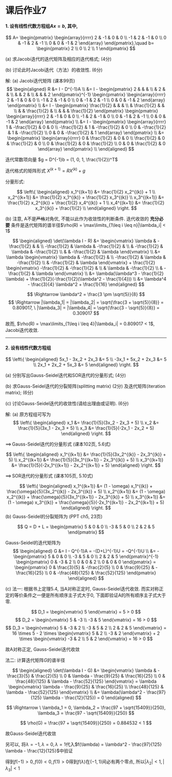 # 课后作业7

#### 1. 设有线性代数方程组$Ax=b$, 其中,

$$
A=
\begin{pmatrix}
    \begin{array}{rrrr}
        2 & -1 & 0 & 0 \\
        -1 & 2 & -1 & 0 \\
        0 & -1 & 2 & -1 \\
        0 & 0 & -1 & 2
    \end{array}
\end{pmatrix},\quad
b=
\begin{pmatrix}
    2 \\
    0 \\
    2 \\
    1
\end{pmatrix}
$$

(a) 求Jacobi迭代的迭代矩阵及相应的迭代格式; (4分)

(b) 讨论此时Jacobi迭代（方法）的收敛性. (6分)

解: (a) Jacobi迭代矩阵 (课本99页)
$$
\begin{aligned}
    R &= I - D^{-1}A \\
      &= I -
    \begin{pmatrix}
        2 & & & \\
        & 2 & & \\
        & & 2 & \\
        & & & 2
    \end{pmatrix}^{-1}
    \begin{pmatrix}
        \begin{array}{rrrr}
            2 & -1 & 0 & 0 \\
            -1 & 2 & -1 & 0 \\
            0 & -1 & 2 & -1 \\
            0 & 0 & -1 & 2
        \end{array}
    \end{pmatrix} \\
      &= I -
    \begin{pmatrix}
        \frac{1}{2} & & & \\
        & \frac{1}{2} & & \\
        & & \frac{1}{2} & \\
        & & & \frac{1}{2}
    \end{pmatrix}
    \begin{pmatrix}
        \begin{array}{rrrr}
            2 & -1 & 0 & 0 \\
            -1 & 2 & -1 & 0 \\
            0 & -1 & 2 & -1 \\
            0 & 0 & -1 & 2
        \end{array}
    \end{pmatrix} \\
      &= I -
    \begin{pmatrix}
        \begin{array}{rrrr}
            1 & -\frac{1}{2} & 0 & 0 \\
            -\frac{1}{2} & 1 & -\frac{1}{2} & 0 \\
            0 & -\frac{1}{2} & 1 & -\frac{1}{2} \\
            0 & 0 & -\frac{1}{2} & 1
        \end{array}
    \end{pmatrix} \\
      &=
    \begin{pmatrix}
        \begin{array}{rrrr}
            0 & \frac{1}{2} & 0 & 0 \\
            \frac{1}{2} & 0 & \frac{1}{2} & 0 \\
            0 & \frac{1}{2} & 0 & \frac{1}{2} \\
            0 & 0 & \frac{1}{2} & 0
        \end{array}
    \end{pmatrix} \\
\end{aligned}
$$

迭代常数项向量 $g = D^{-1}b = (1, 0, 1, \frac{1}{2})^T$

迭代格式的矩阵形式 $X^{(k+1)} = R X^{(k)} + g$

分量形式:

$$
\left\{
\begin{aligned}
    x_1^{(k+1)} &= \frac{1}{2} x_2^{(k)} + 1 \\
    x_2^{(k+1)} &= \frac{1}{2} x_1^{(k)} + \frac{1}{2} x_3^{(k)} \\
    x_3^{(k+1)} &= \frac{1}{2} x_2^{(k)} + \frac{1}{2} x_4^{(k)} + 1 \\
    x_4^{(k+1)} &= \frac{1}{2} x_3^{(k)} + \frac{1}{2} \\
\end{aligned}
\right.
$$

(b) 注意, A不是~~严格~~对角优, 不能以此作为收敛性的判断条件.
迭代收敛的 **充分必要** 条件是迭代矩阵的谱半径$\rho(R) = \max\limits_{1\leq i \leq n}|\lambda_i| < 1$

$$
\begin{aligned}
    \det(\lambda I - R) &=
    \begin{vmatrix}
        \lambda & -\frac{1}{2} & & \\
        -\frac{1}{2} & \lambda & -\frac{1}{2} & \\
        & -\frac{1}{2} & \lambda & -\frac{1}{2} \\
        & & -\frac{1}{2} & \lambda
    \end{vmatrix} \\
    &= \lambda
    \begin{vmatrix}
        \lambda & -\frac{1}{2} & \\
        -\frac{1}{2} & \lambda & -\frac{1}{2} \\
        & -\frac{1}{2} & \lambda
    \end{vmatrix}
    + \frac{1}{2}
    \begin{vmatrix}
        -\frac{1}{2} & -\frac{1}{2} & \\
        & \lambda & -\frac{1}{2} \\
        & -\frac{1}{2} & \lambda
    \end{vmatrix} \\
    &= \lambda(\lambda^3 - \frac{1}{2} \lambda) + \frac{1}{2}(-\frac{1}{2}(\lambda^2 - \frac{1}{4})) \\
    &= \lambda^4 - \frac{3}{4} \lambda^2 + \frac{1}{16}
\end{aligned}
$$

$$
\Rightarrow \lambda^2 = \frac{3 \pm \sqrt{5}}{8}
$$
$$
\Rightarrow |\lambda_1| = |\lambda_2| = \sqrt{\frac{3 + \sqrt{5}}{8}} = 0.809017, \ 
|\lambda_3| = |\lambda_4| = \sqrt{\frac{3 - \sqrt{5}}{8}} = 0.309017
$$

故而, $\rho(R) = \max\limits_{1\leq i \leq 4}|\lambda_i| = 0.809017 < 1$, Jacobi迭代收敛.

---

#### 2. 设有线性代数方程组

$$
\left\{
\begin{aligned}
    5x_1 - 3x_2 + 2x_3 &= 5 \\
    -3x_1 + 5x_2 + 2x_3 &= 5 \\
    2x_1 + 2x_2 + 5x_3 &= 5
\end{aligned}
\right.
$$

(a) 分别写出Gauss-Seidel迭代和SOR迭代的分量形式; (4分)

(b) 求Gauss-Seidel迭代的分裂矩阵(splitting matrix) (2分) 及迭代矩阵(iteration matrix); (6分)

\(c\) 讨论Gauss-Seidel迭代的收敛性(请给出理由或证明). (6分)

解: (a) 原方程组可写为
$$
\left\{
\begin{aligned}
    x_1 &= \frac{1}{5}(3x_2 - 2x_3 + 5) \\
    x_2 &= \frac{1}{5}(3x_1 - 2x_3 + 5) \\
    x_3 &= \frac{1}{5}(-2x_1 - 2x_2 + 5)
\end{aligned}
\right.
$$

$\implies \,$Gauss-Seidel迭代的分量形式 (课本102页, 5.6式)

$$
\left\{
\begin{aligned}
    x_1^{(k+1)} &= \frac{1}{5}(3x_2^{(k)} - 2x_3^{(k)} + 5) \\
    x_2^{(k+1)} &= \frac{1}{5}(3x_1^{(k+1)} - 2x_3^{(k)} + 5) \\
    x_3^{(k+1)} &= \frac{1}{5}(-2x_1^{(k+1)} - 2x_2^{(k+1)} + 5)
\end{aligned}
\right.
$$

$\implies \,$SOR迭代的分量形式 (课本105页, 5.10式)

$$
\left\{
\begin{aligned}
    x_1^{(k+1)} &= (1 - \omega) x_1^{(k)} + \frac{\omega}{5}(3x_2^{(k)} - 2x_3^{(k)} + 5) \\
    x_2^{(k+1)} &= (1 - \omega) x_2^{(k)} + \frac{\omega}{5}(3x_1^{(k+1)} - 2x_3^{(k)} + 5) \\
    x_3^{(k+1)} &= (1 - \omega) x_3^{(k)} + \frac{\omega}{5}(-2x_1^{(k+1)} - 2x_2^{(k+1)} + 5)
\end{aligned}
\right.
$$
(b) Gauss-Seidel的分裂矩阵为 (PPT ch5, 23页)

$$
Q = D + L =
\begin{pmatrix}
    5 & 0 & 0 \\
    -3 & 5 & 0 \\
    2 & 2 & 5
\end{pmatrix}
$$

Gauss-Seidel的迭代矩阵为
$$
\begin{aligned}
    G &= I - Q^{-1}A = -(D+L)^{-1}U = -Q^{-1}U \\
    &= -
    \begin{pmatrix}
        5 & 0 & 0 \\
        -3 & 5 & 0 \\
        2 & 2 & 5
    \end{pmatrix}^{-1}
    \begin{pmatrix}
        0 & -3 & 2 \\
        0 & 0 & 2 \\
        0 & 0 & 0
    \end{pmatrix}
    =
    \begin{pmatrix}
        0 & \frac{3}{5} & -\frac{2}{5} \\
        0 & \frac{9}{25} & -\frac{16}{25} \\
        0 & -\frac{48}{125} & \frac{52}{125}
    \end{pmatrix}
\end{aligned}
$$

\(c\) 法一: 根据书上定理5.4, 当A对称正定时, Gauss-Seidel迭代收敛.
而实对称正定的等价条件之一便是所有顺序主子式大于0, 下面即验证A的所有顺序主子式大于零.

$$
D_1 =
\begin{vmatrix}
    5
\end{vmatrix} = 5 > 0
$$
$$
D_2 =
\begin{vmatrix}
    5 & -3 \\
    -3 & 5
\end{vmatrix} = 16 > 0
$$
$$
D_3 =
\begin{vmatrix}
    5 & -3 & 2 \\
    -3 & 5 & 2 \\
    2 & 2 & 5
\end{vmatrix} = 16 \times 5 - 2 \times
\begin{vmatrix}
    5 & 2 \\
    -3 & 2
\end{vmatrix} + 2 \times
\begin{vmatrix}
    -3 & 2 \\
    5 & 2
\end{vmatrix} = 16 > 0
$$

故A对称正定, Gauss-Seidel迭代收敛

法二: 计算迭代矩阵$G$的谱半径

$$
\begin{aligned}
    \det(\lambda I - G) &=
    \begin{vmatrix}
        \lambda & -\frac{3}{5} & \frac{2}{5} \\
        0 & \lambda - \frac{9}{25} & \frac{16}{25} \\
        0 & \frac{48}{125} & \lambda - \frac{52}{125}
    \end{vmatrix} = \lambda
    \begin{vmatrix}
        \lambda - \frac{9}{25} & \frac{16}{25} \\
        \frac{48}{125} & \lambda - \frac{52}{125}
    \end{vmatrix} \\
    &= \lambda(\lambda^2 - \frac{97}{125} \lambda - \frac{12}{125}) = 0
\end{aligned}
$$

$$
\Rightarrow \ \lambda_1 = 0, \lambda_2 = \frac{97 + \sqrt{15409}}{250}, \lambda_3 = \frac{97 - \sqrt{15409}}{250}
$$

$$
\rho(G) = \frac{97 + \sqrt{15409}}{250} = 0.884532 < 1
$$

故Gauss-Seidel迭代收敛

另可以, 将$\lambda = -1, \lambda = 0, \lambda = 1$代入$f(\lambda) = \lambda^2 - \frac{97}{125} \lambda - \frac{12}{125}$中验证

得到$f(-1) > 0, f(0) < 0, f(1) > 0$得到$f(\lambda)$在$(-1, 1)$间必有两个零点, 所以$|\lambda_2| < 1, |\lambda_3| < 1$
